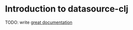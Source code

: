 # Introduction to datasource-clj

TODO: write [great documentation](http://jacobian.org/writing/what-to-write/)
